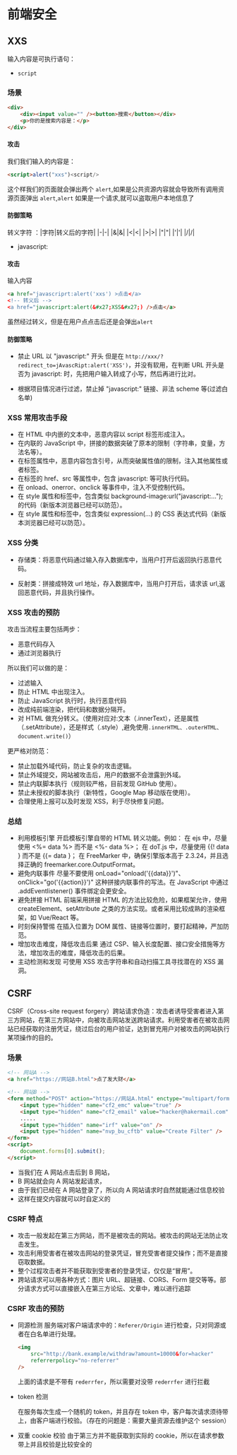 # 前端安全

## XXS

输入内容是可执行语句：

-   `script`

### 场景

```html
<div>
    <div><input value="" /><button>搜索</button></div>
    <p>你的是搜索内容是：</p>
</div>
```

#### 攻击

我们我们输入的内容是：

```html
<script>alert("xxs")<script/>
```

这个样我们的页面就会弹出两个 `alert`,如果是公共资源内容就会导致所有调用资源页面弹出 `alert`,`alert` 如果是一个请求,就可以盗取用户本地信息了

#### 防御策略

转义字符 ：|字符|转义后的字符| |-|-| |&|&amp;| |<|&lt;| |>|&gt;| |"|&quot;| |'|&#x27;| |/|&#x2F;|

-   javascript:

#### 攻击

输入内容

```html
<a href="javascriprt:alert('xxs') >点击</a>
<!-- 转义后 -->
<a href="javascriprt:alert(&#x27;XSS&#x27;) />点击</a>
```

虽然经过转义，但是在用户点点击后还是会弹出`alert`

#### 防御策略

-   禁止 URL 以 "javascript:" 开头
    但是在 `http://xxx/?redirect_to=jAvascRipt:alert('XSS')`，并没有软用，在判断 URL 开头是否为 javascript: 时，先把用户输入转成了小写，然后再进行比对。

-   根据项目情况进行过滤，禁止掉 "javascript:" 链接、非法 scheme 等(过滤白名单)

### XSS 常用攻击手段

-   在 HTML 中内嵌的文本中，恶意内容以 script 标签形成注入。
-   在内联的 JavaScript 中，拼接的数据突破了原本的限制（字符串，变量，方法名等）。
-   在标签属性中，恶意内容包含引号，从而突破属性值的限制，注入其他属性或者标签。
-   在标签的 href、src 等属性中，包含 javascript: 等可执行代码。
-   在 onload、onerror、onclick 等事件中，注入不受控制代码。
-   在 style 属性和标签中，包含类似 background-image:url("javascript:..."); 的代码（新版本浏览器已经可以防范）。
-   在 style 属性和标签中，包含类似 expression(...) 的 CSS 表达式代码（新版本浏览器已经可以防范）。

### XSS 分类

-   存储类：将恶意代码通过输入存入数据库中，当用户打开后返回执行恶意代码。

-   反射类：拼接成特效 url 地址，存入数据库中，当用户打开后，请求该 url,返回恶意代码，并且执行操作。

### XSS 攻击的预防

攻击当流程主要包括两步：

-   恶意代码存入
-   通过浏览器执行

所以我们可以做的是：

-   过滤输入
-   防止 HTML 中出现注入。
-   防止 JavaScript 执行时，执行恶意代码
-   改成纯前端渲染，把代码和数据分隔开。
-   对 HTML 做充分转义。（使用对应对:文本（.innerText），还是属性（.setAttribute），还是样式（.style）,避免使用`.innerHTML、.outerHTML、document.write()`）

更严格对防范：

-   禁止加载外域代码，防止复杂的攻击逻辑。
-   禁止外域提交，网站被攻击后，用户的数据不会泄露到外域。
-   禁止内联脚本执行（规则较严格，目前发现 GitHub 使用）。
-   禁止未授权的脚本执行（新特性，Google Map 移动版在使用）。
-   合理使用上报可以及时发现 XSS，利于尽快修复问题。

### 总结

-   利用模板引擎 开启模板引擎自带的 HTML 转义功能。例如： 在 ejs 中，尽量使用 <%= data %> 而不是 <%- data %>； 在 doT.js 中，尽量使用 {{! data } 而不是 {{= data }； 在 FreeMarker 中，确保引擎版本高于 2.3.24，并且选择正确的 freemarker.core.OutputFormat。
-   避免内联事件 尽量不要使用 onLoad="onload('{{data}}')"、onClick="go('{{action}}')" 这种拼接内联事件的写法。在 JavaScript 中通过 .addEventlistener() 事件绑定会更安全。
-   避免拼接 HTML 前端采用拼接 HTML 的方法比较危险，如果框架允许，使用 createElement、setAttribute 之类的方法实现。或者采用比较成熟的渲染框架，如 Vue/React 等。
-   时刻保持警惕 在插入位置为 DOM 属性、链接等位置时，要打起精神，严加防范。
-   增加攻击难度，降低攻击后果 通过 CSP、输入长度配置、接口安全措施等方法，增加攻击的难度，降低攻击的后果。
-   主动检测和发现 可使用 XSS 攻击字符串和自动扫描工具寻找潜在的 XSS 漏洞。

## CSRF

CSRF（Cross-site request forgery）跨站请求伪造：攻击者诱导受害者进入第三方网站，在第三方网站中，向被攻击网站发送跨站请求。利用受害者在被攻击网站已经获取的注册凭证，绕过后台的用户验证，达到冒充用户对被攻击的网站执行某项操作的目的。

### 场景

```html
<!-- 网站A -->
<a href="https://网站B.html">点了发大财</a>
```

```html
<!-- 网站B -->
<form method="POST" action="https://网站A.html" enctype="multipart/form-data">
    <input type="hidden" name="cf2_emc" value="true" />
    <input type="hidden" name="cf2_email" value="hacker@hakermail.com" />
    .....
    <input type="hidden" name="irf" value="on" />
    <input type="hidden" name="nvp_bu_cftb" value="Create Filter" />
</form>
<script>
    document.forms[0].submit();
</script>
```

-   当我们在 A 网站点击后到 B 网站，
-   B 网站就会向 A 网站发起请求，
-   由于我们已经在 A 网站登录了，所以向 A 网站请求时自然就能通过信息校验
-   这样在提交内容就可以时自定义的

### CSRF 特点

-   攻击一般发起在第三方网站，而不是被攻击的网站。被攻击的网站无法防止攻击发生。
-   攻击利用受害者在被攻击网站的登录凭证，冒充受害者提交操作；而不是直接窃取数据。
-   整个过程攻击者并不能获取到受害者的登录凭证，仅仅是“冒用”。
-   跨站请求可以用各种方式：图片 URL、超链接、CORS、Form 提交等等。部分请求方式可以直接嵌入在第三方论坛、文章中，难以进行追踪

### CSRF 攻击的预防

-   同源检测
    服务端对客户端请求中的：`Referer/Origin` 进行检查，只对同源或者在白名单进行处理。

    ```html
    <img
        src="http://bank.example/withdraw?amount=10000&for=hacker"
        referrerpolicy="no-referrer"
    />
    ```

    上面的请求是不带有 `rederrfer`，所以需要对没带 `rederrfer` 进行拦截

-   token 检测

    在服务每次生成一个随机的 token，并且存在 token 中，客户每次请求须待带上，由客户端进行校验。（存在的问题是：需要大量资源去维护这个 session）

-   双重 cookie 校验
    由于第三方并不能获取到实际的 cookie，所以在请求参数带上并且校验是比较安全的
